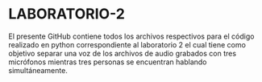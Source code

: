 # LABORATORIO-2
El presente GitHub contiene todos los archivos respectivos para el código realizado en python correspondiente al laboratorio 2 el cual tiene como objetivo separar una voz de los archivos de audio grabados con tres micrófonos mientras tres personas se encuentran hablando simultáneamente.
